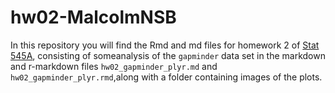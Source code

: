 # hw02-MalcolmNSB

In this repository you will find the Rmd and md files for homework 2 of [Stat 545A](http://stat545.com/), consisting of someanalysis of the `gapminder` data set in the markdown and r-markdown files `hw02_gapminder_plyr.md` and `hw02_gapminder_plyr.rmd`,along with a folder containing images of the plots. 







